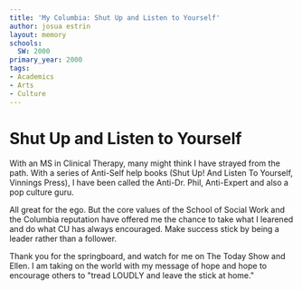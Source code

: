 ```yaml
---
title: 'My Columbia: Shut Up and Listen to Yourself'
author: josua estrin
layout: memory
schools:
  SW: 2000
primary_year: 2000
tags:
- Academics
- Arts
- Culture
---
```

# Shut Up and Listen to Yourself

With an MS in Clinical Therapy, many might think I have strayed from the path.  With a series of Anti-Self help books (Shut Up! And Listen To Yourself, Vinnings Press), I have been called the Anti-Dr. Phil, Anti-Expert and also a pop culture guru.

All great for the ego. But the core values of the School of Social Work and the Columbia reputation have offered me the chance to take what I learened and do what CU has always encouraged. Make success stick by being a leader rather than a follower.

Thank you for the springboard, and watch for me on The Today Show and Ellen. I am taking on the world with my message of hope and hope to encourage others to "tread LOUDLY and leave the stick at home."
